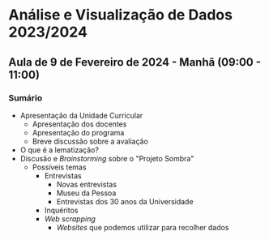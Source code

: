 # Análise e Visualização de Dados 2023/2024

## Aula de 9 de Fevereiro de 2024 - Manhã (09:00 - 11:00) 

### Sumário

* Apresentação da Unidade Curricular
  * Apresentação dos docentes
  * Apresentação do programa
  * Breve discussão sobre a avaliação
* O que é a lematização?
* Discusão e _Brainstorming_ sobre o "Projeto Sombra"
   * Possíveis temas
        * Entrevistas
          * Novas entrevistas
          * Museu da Pessoa
          * Entrevistas dos 30 anos da Universidade      
        * Inquéritos
        * _Web scrapping_
          * _Websites_ que podemos utilizar para recolher dados 
